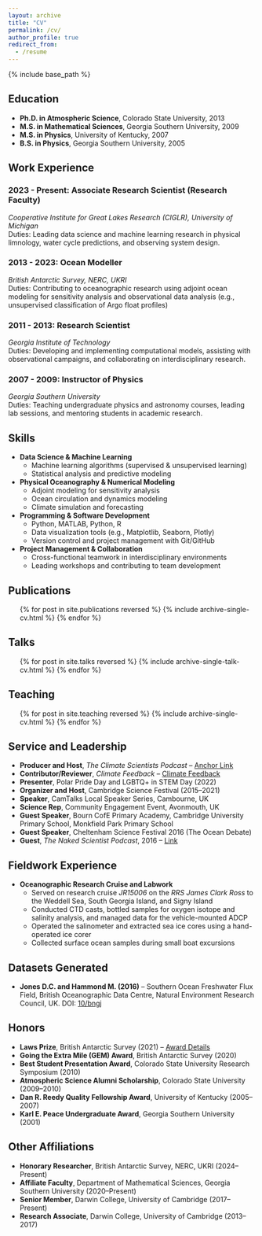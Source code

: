 ```yaml
---
layout: archive
title: "CV"
permalink: /cv/
author_profile: true
redirect_from:
  - /resume
---
```


{% include base_path %}

## Education
- **Ph.D. in Atmospheric Science**, Colorado State University, 2013
- **M.S. in Mathematical Sciences**, Georgia Southern University, 2009
- **M.S. in Physics**, University of Kentucky, 2007
- **B.S. in Physics**, Georgia Southern University, 2005

## Work Experience
### 2023 - Present: **Associate Research Scientist (Research Faculty)**
*Cooperative Institute for Great Lakes Research (CIGLR), University of Michigan*  
Duties: Leading data science and machine learning research in physical limnology, water cycle predictions, and observing system design.  

### 2013 - 2023: **Ocean Modeller**
*British Antarctic Survey, NERC, UKRI*  
Duties: Contributing to oceanographic research using adjoint ocean modeling for sensitivity analysis and observational data analysis (e.g., unsupervised classification of Argo float profiles)

### 2011 - 2013: **Research Scientist**
*Georgia Institute of Technology*  
Duties: Developing and implementing computational models, assisting with observational campaigns, and collaborating on interdisciplinary research.  

### 2007 - 2009: **Instructor of Physics**
*Georgia Southern University*  
Duties: Teaching undergraduate physics and astronomy courses, leading lab sessions, and mentoring students in academic research.  

## Skills
- **Data Science & Machine Learning**
  - Machine learning algorithms (supervised & unsupervised learning)
  - Statistical analysis and predictive modeling
- **Physical Oceanography & Numerical Modeling**
  - Adjoint modeling for sensitivity analysis
  - Ocean circulation and dynamics modeling
  - Climate simulation and forecasting
- **Programming & Software Development**
  - Python, MATLAB, Python, R
  - Data visualization tools (e.g., Matplotlib, Seaborn, Plotly)
  - Version control and project management with Git/GitHub
- **Project Management & Collaboration**
  - Cross-functional teamwork in interdisciplinary environments
  - Leading workshops and contributing to team development

## Publications
<ul>{% for post in site.publications reversed %}
  {% include archive-single-cv.html %}
{% endfor %}</ul>

## Talks
<ul>{% for post in site.talks reversed %}
  {% include archive-single-talk-cv.html %}
{% endfor %}</ul>

## Teaching
<ul>{% for post in site.teaching reversed %}
  {% include archive-single-cv.html %}
{% endfor %}</ul>

## Service and Leadership
- **Producer and Host**, *The Climate Scientists Podcast* – [Anchor Link](https://anchor.fm/climate-scientists)
- **Contributor/Reviewer**, *Climate Feedback* – [Climate Feedback](https://climatefeedback.org/)
- **Presenter**, Polar Pride Day and LGBTQ+ in STEM Day (2022)
- **Organizer and Host**, Cambridge Science Festival (2015–2021)
- **Speaker**, CamTalks Local Speaker Series, Cambourne, UK
- **Science Rep**, Community Engagement Event, Avonmouth, UK
- **Guest Speaker**, Bourn CofE Primary Academy, Cambridge University Primary School, Monkfield Park Primary School
- **Guest Speaker**, Cheltenham Science Festival 2016 (The Ocean Debate)
- **Guest**, *The Naked Scientist Podcast*, 2016 – [Link](https://goo.gl/XLXwpr)

## Fieldwork Experience
- **Oceanographic Research Cruise and Labwork**
  - Served on research cruise *JR15006* on the *RRS James Clark Ross* to the Weddell Sea, South Georgia Island, and Signy Island
  - Conducted CTD casts, bottled samples for oxygen isotope and salinity analysis, and managed data for the vehicle-mounted ADCP
  - Operated the salinometer and extracted sea ice cores using a hand-operated ice corer
  - Collected surface ocean samples during small boat excursions

## Datasets Generated
- **Jones D.C. and Hammond M. (2016)** – Southern Ocean Freshwater Flux Field, British Oceanographic Data Centre, Natural Environment Research Council, UK. DOI: [10/bngj](https://doi.org/10/bngj)

## Honors
- **Laws Prize**, British Antarctic Survey (2021) – [Award Details](https://www.bas.ac.uk/about/awards/#:~:text=Laws%20Prize,-The%20Laws%20Prize&text=The%20Prize%20awarded%20in%20recognition,and%20sent%20to%20Kate%20Smithson)
- **Going the Extra Mile (GEM) Award**, British Antarctic Survey (2020)
- **Best Student Presentation Award**, Colorado State University Research Symposium (2010)
- **Atmospheric Science Alumni Scholarship**, Colorado State University (2009–2010)
- **Dan R. Reedy Quality Fellowship Award**, University of Kentucky (2005–2007)
- **Karl E. Peace Undergraduate Award**, Georgia Southern University (2001)

## Other Affiliations
- **Honorary Researcher**, British Antarctic Survey, NERC, UKRI (2024–Present)
- **Affiliate Faculty**, Department of Mathematical Sciences, Georgia Southern University (2020–Present)
- **Senior Member**, Darwin College, University of Cambridge (2017–Present)
- **Research Associate**, Darwin College, University of Cambridge (2013–2017)
